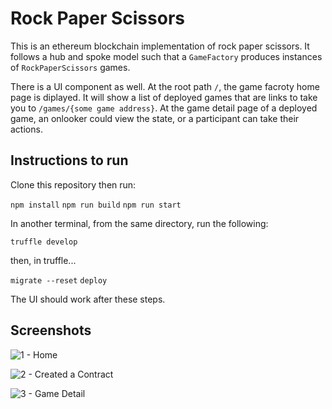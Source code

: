 # Rock Paper Scissors

This is an ethereum blockchain implementation of rock paper scissors. It follows a hub and spoke model such that a `GameFactory` produces instances of `RockPaperScissors` games.

There is a UI component as well. At the root path `/`, the game facroty home page is diplayed. It will show a list of deployed games that are links to take you to `/games/{some game address}`. At the game detail page of a deployed game, an onlooker could view the state, or a participant can take their actions.

## Instructions to run

Clone this repository then run:

`npm install`
`npm run build`
`npm run start`

In another terminal, from the same directory, run the following:

`truffle develop`

then, in truffle...

`migrate --reset`
`deploy`

The UI should work after these steps.

## Screenshots

![1 - Home](https://imgur.com/yDxkLml)

![2 - Created a Contract](https://imgur.com/QdUxV9y)

![3 - Game Detail](https://imgur.com/SyFJDxb)
